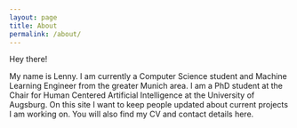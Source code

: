 ```yaml
---
layout: page
title: About
permalink: /about/
---
```


<style>
    ul {
        list-style-type: none;
        vertical-align: middle;
        display: table-cell;
    }
    ul li {
        margin-bottom: 10px;
    }
</style>

Hey there!

My name is Lenny. I am currently a Computer Science student and Machine Learning Engineer from the greater Munich area. 
I am a PhD student at the Chair for Human Centered Artificial Intelligence at the University of Augsburg. 
On this site I want to keep people updated about current projects I am working on.
You will also find my CV and contact details here.
